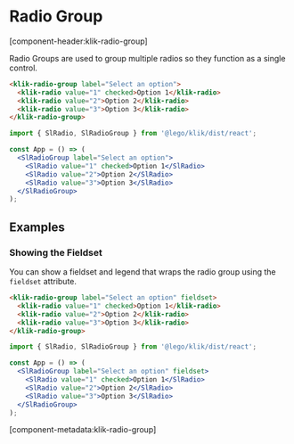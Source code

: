 # Radio Group

[component-header:klik-radio-group]

Radio Groups are used to group multiple radios so they function as a single control.

```html preview
<klik-radio-group label="Select an option">
  <klik-radio value="1" checked>Option 1</klik-radio>
  <klik-radio value="2">Option 2</klik-radio>
  <klik-radio value="3">Option 3</klik-radio>
</klik-radio-group>
```

```jsx react
import { SlRadio, SlRadioGroup } from '@lego/klik/dist/react';

const App = () => (
  <SlRadioGroup label="Select an option">
    <SlRadio value="1" checked>Option 1</SlRadio>
    <SlRadio value="2">Option 2</SlRadio>
    <SlRadio value="3">Option 3</SlRadio>
  </SlRadioGroup>
);
```

## Examples

### Showing the Fieldset

You can show a fieldset and legend that wraps the radio group using the `fieldset` attribute.

```html preview
<klik-radio-group label="Select an option" fieldset>
  <klik-radio value="1" checked>Option 1</klik-radio>
  <klik-radio value="2">Option 2</klik-radio>
  <klik-radio value="3">Option 3</klik-radio>
</klik-radio-group>
```

```jsx react
import { SlRadio, SlRadioGroup } from '@lego/klik/dist/react';

const App = () => (
  <SlRadioGroup label="Select an option" fieldset>
    <SlRadio value="1" checked>Option 1</SlRadio>
    <SlRadio value="2">Option 2</SlRadio>
    <SlRadio value="3">Option 3</SlRadio>
  </SlRadioGroup>
);
```
[component-metadata:klik-radio-group]
